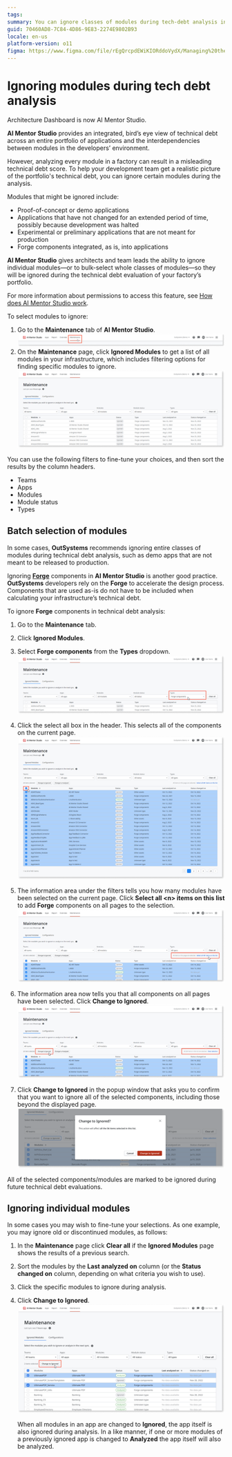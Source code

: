 ```yaml
---
tags:
summary: You can ignore classes of modules during tech-debt analysis in AI Mentor Studio.
guid: 70460AD8-7C84-4D86-9E83-2274E9802B93
locale: en-us
platform-version: o11
figma: https://www.figma.com/file/rEgQrcpdEWiKIORddoVydX/Managing%20the%20Applications%20Lifecycle?node-id=1573:1815
---
```


# Ignoring modules during tech debt analysis

<div class="info" markdown="1">

Architecture Dashboard is now AI Mentor Studio.

</div>

**AI Mentor Studio** provides an integrated, bird’s eye view of technical debt across an entire portfolio of applications and the interdependencies between modules in the developers’ environment.

However, analyzing every module in a factory can result in a misleading technical debt score. To help your development team get a realistic picture of the portfolio's technical debt, you can ignore certain modules during the analysis.

Modules that might be ignored include:

* Proof-of-concept or demo applications
* Applications that have not changed for an extended period of time, possibly because development was halted
* Experimental or preliminary applications that are not meant for production
* Forge components integrated, as is, into applications

**AI Mentor Studio** gives architects and team leads the ability to ignore individual modules—or to bulk-select whole classes of modules—so they will be ignored during the technical debt evaluation of your factory’s portfolio.

<div class="info" markdown="1">

For more information about permissions to access this feature, see [How does AI Mentor Studio work](https://success.outsystems.com/Documentation/11/Managing_the_Applications_Lifecycle/Manage_technical_debt/How_does_Architecture_Dashboard_work#Permissions).

</div>

To select modules to ignore:

1. Go to the **Maintenance** tab of **AI Mentor Studio**.
    ![Screenshot of AI Mentor Studio with the Maintenance tab highlighted](images/select-maintenance-ams.png "Selecting the Maintenance Tab in AI Mentor Studio")
1. On the **Maintenance** page, click **Ignored Modules** to get a list of all modules in your infrastructure, which includes filtering options for finding specific modules to ignore.
    ![Main page of Ignored Modules in AI Mentor Studio showing filtering options](images/ignored-modules-main-page-ams.png "Ignored Modules Main Page in AI Mentor Studio")

You can use the following filters to fine-tune your choices, and then sort the results by the column headers.

* Teams
* Apps
* Modules
* Module status
* Types

## Batch selection of modules

In some cases, **OutSystems** recommends ignoring entire classes of modules during technical debt analysis, such as demo apps that are not meant to be released to production.

Ignoring **[Forge](https://www.outsystems.com/forge/)** components in **AI Mentor Studio** is another good practice. **OutSystems** developers rely on the **Forge** to accelerate the design process. Components that are used as-is do not have to be included when calculating your infrastructure’s technical debt.

To ignore **Forge** components in technical debt analysis:

1. Go to the **Maintenance** tab.
1. Click **Ignored Modules**.
1. Select **Forge components** from the **Types** dropdown.
    ![AI Mentor Studio's Ignored Modules page with Forge components selected from the Types dropdown](images/ignore-forge-components-ams.png "Ignoring Forge Components in AI Mentor Studio")
1. Click the select all box in the header. 
    This selects all of the components on the current page.
    ![Select all checkbox for bulk ignoring modules in AI Mentor Studio](images/bulk-actions-ams.png "Bulk Actions for Ignoring Modules in AI Mentor Studio")
1. The information area under the filters tells you how many modules have been selected on the current page. Click **Select all &lt;n> items on this list** to add **Forge** components on all pages to the selection.
    ![Information area indicating the number of modules selected to ignore in AI Mentor Studio](images/select-all-ams.png "Select All Items for Ignoring in AI Mentor Studio")

1. The information area now tells you that all components on all pages have been selected. Click **Change to Ignored**. 
    ![Button to change selected modules to Ignored status in AI Mentor Studio](images/change-to-ignored-ams.png "Changing Modules to Ignored Status in AI Mentor Studio")
1. Click **Change to Ignored** in the popup window that asks you to confirm that you want to ignore all of the selected components, including those beyond the displayed page.
    ![Confirmation popup for changing selected modules to Ignored status in AI Mentor Studio](images/bulk-actions-confirm-ams.png "Confirm Bulk Actions in AI Mentor Studio")

All of the selected components/modules are marked to be ignored during future technical debt evaluations.

## Ignoring individual modules

In some cases you may wish to fine-tune your selections. As one example, you may ignore old or discontinued modules, as follows:

1. In the **Maintenance** page click **Clear all** if the **Ignored Modules** page shows the results of a previous search.
1. Sort the modules by the **Last analyzed on** column (or the **Status changed on** column, depending on what criteria you wish to use).
1. Click the specific modules to ignore during analysis.
1. Click **Change to Ignored**.
    ![Process of selecting individual modules to ignore in AI Mentor Studio](images/individually-ignored-modules-ams.png "Individually Ignoring Modules in AI Mentor Studio")

    <div class="info" markdown="1">

    When all modules in an app are changed to **Ignored**, the app itself is also ignored during analysis. In a like manner, if one or more modules of a previously ignored app is changed to **Analyzed** the app itself will also be analyzed.
    
    </div>
